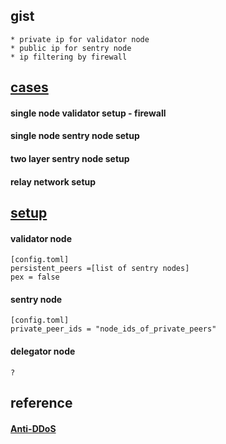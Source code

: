 ## gist
    * private ip for validator node
    * public ip for sentry node
    * ip filtering by firewall
## [cases](https://medium.com/irisnet-blog/tech-choices-for-cosmos-validators-27c7242061ea)
#### single node validator setup - firewall
#### single node sentry node setup
#### two layer sentry node setup
#### relay network setup
## [setup](https://cosmos.network/docs/cosmos-hub/validators/security.html#validator-security)
#### validator node
    [config.toml]
    persistent_peers =[list of sentry nodes]
    pex = false
#### sentry node
    [config.toml]
    private_peer_ids = "node_ids_of_private_peers"
#### delegator node
    ?

## reference
#### [Anti-DDoS](https://medium.com/irisnet-blog/tech-choices-for-cosmos-validators-27c7242061ea)